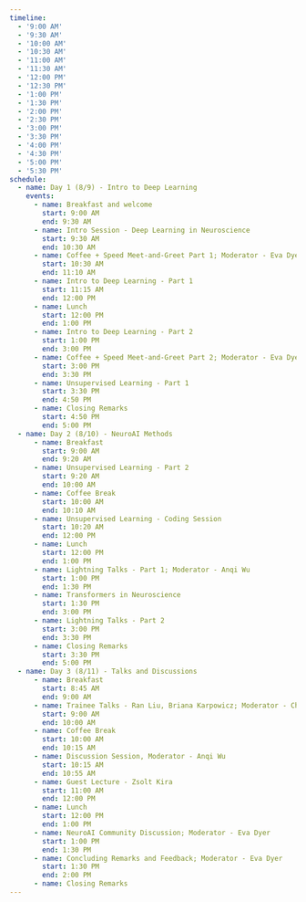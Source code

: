 ```yaml
---
timeline:
  - '9:00 AM'
  - '9:30 AM'
  - '10:00 AM'
  - '10:30 AM'
  - '11:00 AM'
  - '11:30 AM'
  - '12:00 PM'
  - '12:30 PM'
  - '1:00 PM'
  - '1:30 PM'
  - '2:00 PM'
  - '2:30 PM'
  - '3:00 PM'
  - '3:30 PM'
  - '4:00 PM'
  - '4:30 PM'
  - '5:00 PM'
  - '5:30 PM'
schedule:
  - name: Day 1 (8/9) - Intro to Deep Learning
    events:
      - name: Breakfast and welcome
        start: 9:00 AM
        end: 9:30 AM
      - name: Intro Session - Deep Learning in Neuroscience
        start: 9:30 AM
        end: 10:30 AM
      - name: Coffee + Speed Meet-and-Greet Part 1; Moderator - Eva Dyer
        start: 10:30 AM
        end: 11:10 AM
      - name: Intro to Deep Learning - Part 1
        start: 11:15 AM
        end: 12:00 PM
      - name: Lunch
        start: 12:00 PM
        end: 1:00 PM
      - name: Intro to Deep Learning - Part 2 
        start: 1:00 PM
        end: 3:00 PM
      - name: Coffee + Speed Meet-and-Greet Part 2; Moderator - Eva Dyer
        start: 3:00 PM
        end: 3:30 PM
      - name: Unsupervised Learning - Part 1
        start: 3:30 PM
        end: 4:50 PM
      - name: Closing Remarks
        start: 4:50 PM
        end: 5:00 PM
  - name: Day 2 (8/10) - NeuroAI Methods
      - name: Breakfast
        start: 9:00 AM
        end: 9:20 AM
      - name: Unsupervised Learning - Part 2 
        start: 9:20 AM
        end: 10:00 AM
      - name: Coffee Break
        start: 10:00 AM
        end: 10:10 AM
      - name: Unsupervised Learning - Coding Session 
        start: 10:20 AM
        end: 12:00 PM
      - name: Lunch
        start: 12:00 PM
        end: 1:00 PM
      - name: Lightning Talks - Part 1; Moderator - Anqi Wu 
        start: 1:00 PM
        end: 1:30 PM
      - name: Transformers in Neuroscience
        start: 1:30 PM
        end: 3:00 PM
      - name: Lightning Talks - Part 2
        start: 3:00 PM
        end: 3:30 PM
      - name: Closing Remarks
        start: 3:30 PM
        end: 5:00 PM
  - name: Day 3 (8/11) - Talks and Discussions
      - name: Breakfast
        start: 8:45 AM
        end: 9:00 AM
      - name: Trainee Talks - Ran Liu, Briana Karpowicz; Moderator - Chethan Pandarinath
        start: 9:00 AM
        end: 10:00 AM
      - name: Coffee Break
        start: 10:00 AM
        end: 10:15 AM
      - name: Discussion Session, Moderator - Anqi Wu
        start: 10:15 AM
        end: 10:55 AM
      - name: Guest Lecture - Zsolt Kira 
        start: 11:00 AM
        end: 12:00 PM
      - name: Lunch
        start: 12:00 PM
        end: 1:00 PM
      - name: NeuroAI Community Discussion; Moderator - Eva Dyer
        start: 1:00 PM
        end: 1:30 PM
      - name: Concluding Remarks and Feedback; Moderator - Eva Dyer
        start: 1:30 PM
        end: 2:00 PM
      - name: Closing Remarks
---
```

